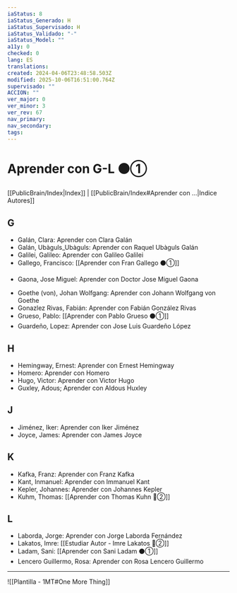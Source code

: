 ```yaml
---
iaStatus: 8
iaStatus_Generado: H
iaStatus_Supervisado: H
iaStatus_Validado: "-"
iaStatus_Model: ""
a11y: 0
checked: 0
lang: ES
translations: 
created: 2024-04-06T23:48:58.503Z
modified: 2025-10-06T16:51:00.764Z
supervisado: ""
ACCION: ""
ver_major: 0
ver_minor: 3
ver_rev: 67
nav_primary: 
nav_secondary: 
tags:
---
```

# Aprender con G-L ⚫①

[[PublicBrain/Index|Index]] | [[PublicBrain/Index#Aprender con ...|Indice Autores]]

## G
- Galán, Clara: Aprender con Clara Galán
- Galán, Ubàguls_Ubàguls: Aprender con Raquel Ubàguls Galán  
- Galilei, Galileo: Aprender con Galileo Galilei
- Gallego, Francisco: [[Aprender con Fran Gallego  ⚫①]]
* Gaona, Jose Miguel: Aprender con Doctor Jose Miguel Gaona    
- Goethe (von), Johan Wolfgang: Aprender con Johann Wolfgang von Goethe    
- Gonazlez Rivas, Fabián: Aprender con Fabián González Rivas
- Grueso, Pablo: [[Aprender con Pablo Grueso ⚫①]]
- Guardeño, Lopez: Aprender con Jose Luis Guardeño López    

## H
- Hemingway, Ernest: Aprender con Ernest Hemingway
- Homero: Aprender con Homero    
- Hugo, Victor: Aprender con Victor Hugo    
- Guxley, Adous; Aprender con Aldous Huxley
    
## J
- Jiménez, Iker: Aprender con Iker Jiménez    
- Joyce, James: Aprender con James Joyce
    

## K
- Kafka, Franz: Aprender con Franz Kafka    
- Kant, Inmanuel: Aprender con Immanuel Kant    
- Kepler, Johannes: Aprender con Johannes Kepler
- Kuhm, Thomas: [[Aprender con Thomas Kuhn 🔴②]]

## L
- Laborda, Jorge: Aprender con Jorge Laborda Fernández
- Lakatos, Imre: [[Estudiar Autor - Imre Lakatos 🔴②]]
- Ladam, Sani: [[Aprender con Sani Ladam  ⚫①]]
- Lencero Guillermo, Rosa: Aprender con Rosa Lencero Guillermo
    


---





![[Plantilla - 1MT#One More Thing]]